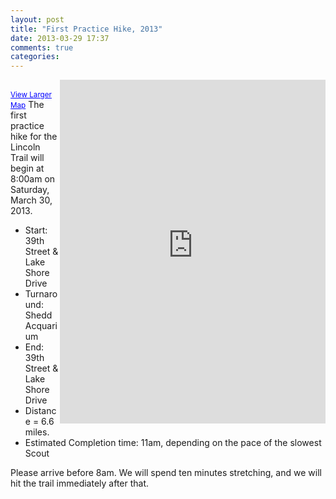 ```yaml
---
layout: post
title: "First Practice Hike, 2013"
date: 2013-03-29 17:37
comments: true
categories: 
---
```

<iframe width="425" height="550" frameborder="0" scrolling="no" marginheight="0" marginwidth="0" align="right" src="https://maps.google.com/maps?f=d&amp;source=s_d&amp;saddr=39th+Street+Beach,+1199+East+Oakwood+Boulevard,+Chicago,+IL+60653&amp;daddr=Shedd+Aquarium+John+G,+South+Lake+Shore+Drive,+Chicago,+IL&amp;hl=en&amp;geocode=FeQ0fgId2lTH-ikxlfEL6CsOiDH1Ow2H0Fhpnw%3BFRbXfgIdACDH-iHf-1Df450FMin5dbdfYysOiDHf-1Df450FMg&amp;aq=0&amp;oq=Schedd+Ac&amp;sll=41.846002,-87.606542&amp;sspn=0.05243,0.06197&amp;t=h&amp;dirflg=w&amp;mra=ls&amp;ie=UTF8&amp;ll=41.845972,-87.606525&amp;spn=0.041406,0.016007&amp;output=embed"></iframe><br /><small><a href="https://maps.google.com/maps?f=d&amp;source=embed&amp;saddr=39th+Street+Beach,+1199+East+Oakwood+Boulevard,+Chicago,+IL+60653&amp;daddr=Shedd+Aquarium+John+G,+South+Lake+Shore+Drive,+Chicago,+IL&amp;hl=en&amp;geocode=FeQ0fgId2lTH-ikxlfEL6CsOiDH1Ow2H0Fhpnw%3BFRbXfgIdACDH-iHf-1Df450FMin5dbdfYysOiDHf-1Df450FMg&amp;aq=0&amp;oq=Schedd+Ac&amp;sll=41.846002,-87.606542&amp;sspn=0.05243,0.06197&amp;t=h&amp;dirflg=w&amp;mra=ls&amp;ie=UTF8&amp;ll=41.845972,-87.606525&amp;spn=0.041406,0.016007" style="color:#0000FF;text-align:left">View Larger Map</a></small>
The first practice hike for the Lincoln Trail will begin at 8:00am on Saturday, March 30, 2013. 

* Start: 39th Street & Lake Shore Drive
* Turnaround: Shedd Acquarium
* End: 39th Street & Lake Shore Drive
* Distance = 6.6 miles.
* Estimated Completion time: 11am, depending on the pace of the slowest Scout

Please arrive before 8am. We will spend ten minutes stretching, and we will hit the trail immediately after that.

